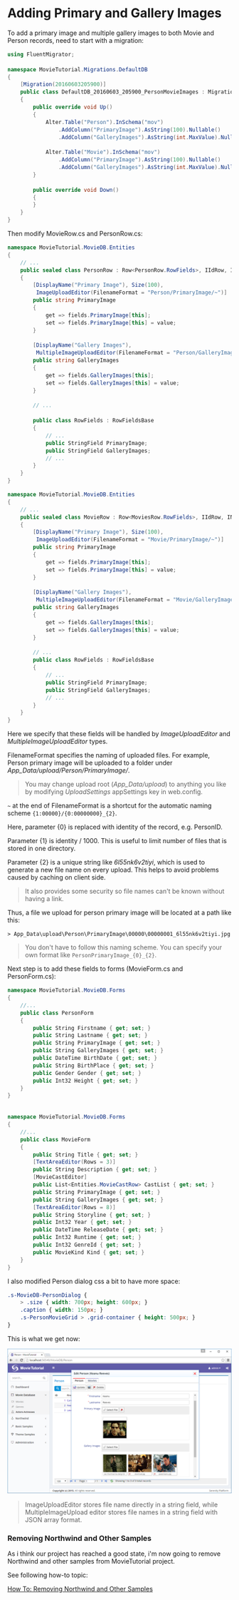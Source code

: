 # Adding Primary and Gallery Images

To add a primary image and multiple gallery images to both Movie and Person records, need to start with a migration:

```cs
using FluentMigrator;

namespace MovieTutorial.Migrations.DefaultDB
{
    [Migration(20160603205900)]
    public class DefaultDB_20160603_205900_PersonMovieImages : Migration
    {
        public override void Up()
        {
            Alter.Table("Person").InSchema("mov")
                .AddColumn("PrimaryImage").AsString(100).Nullable()
                .AddColumn("GalleryImages").AsString(int.MaxValue).Nullable();

            Alter.Table("Movie").InSchema("mov")
                .AddColumn("PrimaryImage").AsString(100).Nullable()
                .AddColumn("GalleryImages").AsString(int.MaxValue).Nullable();
        }

        public override void Down()
        {
        }
    }
}
```

Then modify MovieRow.cs and PersonRow.cs:

```cs
namespace MovieTutorial.MovieDB.Entities
{
    // ...
    public sealed class PersonRow : Row<PersonRow.RowFields>, IIdRow, INameRow
    {
        [DisplayName("Primary Image"), Size(100),
         ImageUploadEditor(FilenameFormat = "Person/PrimaryImage/~")]
        public string PrimaryImage
        {
            get => fields.PrimaryImage[this];
            set => fields.PrimaryImage[this] = value;
        }

        [DisplayName("Gallery Images"),
         MultipleImageUploadEditor(FilenameFormat = "Person/GalleryImages/~")]
        public string GalleryImages
        {
            get => fields.GalleryImages[this];
            set => fields.GalleryImages[this] = value;
        }

        // ...
        
        public class RowFields : RowFieldsBase
        {
            // ...
            public StringField PrimaryImage;
            public StringField GalleryImages;
            // ...
        }
    }
}
```

```cs
namespace MovieTutorial.MovieDB.Entities
{
    // ...
    public sealed class MovieRow : Row<MoviesRow.RowFields>, IIdRow, INameRow
    {
        [DisplayName("Primary Image"), Size(100),
         ImageUploadEditor(FilenameFormat = "Movie/PrimaryImage/~")]
        public string PrimaryImage
        {
            get => fields.PrimaryImage[this];
            set => fields.PrimaryImage[this] = value;
        }

        [DisplayName("Gallery Images"),
         MultipleImageUploadEditor(FilenameFormat = "Movie/GalleryImages/~")]
        public string GalleryImages
        {
            get => fields.GalleryImages[this];
            set => fields.GalleryImages[this] = value;
        }

        // ...
        public class RowFields : RowFieldsBase
        {
            // ...
            public StringField PrimaryImage;
            public StringField GalleryImages;
            // ...
        }
    }
}
```

Here we specify that these fields will be handled by *ImageUploadEditor* and *MultipleImageUploadEditor* types.

FilenameFormat specifies the naming of uploaded files. For example, Person primary image will be uploaded to a folder under *App_Data/upload/Person/PrimaryImage/*.

> You may change upload root (*App_Data/upload*) to anything you like by modifying  *UploadSettings* appSettings key in web.config.

`~` at the end of FilenameFormat is a shortcut for the automatic naming scheme `{1:00000}/{0:00000000}_{2}`.

Here, parameter {0} is replaced with identity of the record, e.g. PersonID.

Parameter {1} is identity / 1000. This is useful to limit number of files that is stored in one directory.

Parameter {2} is a unique string like *6l55nk6v2tiyi*, which is used to generate a new file name on every upload. This helps to avoid problems caused by caching on client side.

> It also provides some security so file names can't be known without having a link.

Thus, a file we upload for person primary image will be located at a path like this:

```
> App_Data\upload\Person\PrimaryImage\00000\00000001_6l55nk6v2tiyi.jpg
```

> You don't have to follow this naming scheme. You can specify your own format like `PersonPrimaryImage_{0}_{2}`.

Next step is to add these fields to forms (MovieForm.cs and PersonForm.cs):

```cs
namespace MovieTutorial.MovieDB.Forms
{
    //...
    public class PersonForm
    {
        public String Firstname { get; set; }
        public String Lastname { get; set; }
        public String PrimaryImage { get; set; }
        public String GalleryImages { get; set; }
        public DateTime BirthDate { get; set; }
        public String BirthPlace { get; set; }
        public Gender Gender { get; set; }
        public Int32 Height { get; set; }
    }
}
```

```cs

namespace MovieTutorial.MovieDB.Forms
{
    //...
    public class MovieForm
    {
        public String Title { get; set; }
        [TextAreaEditor(Rows = 3)]
        public String Description { get; set; }
        [MovieCastEditor]
        public List<Entities.MovieCastRow> CastList { get; set; }
        public String PrimaryImage { get; set; }
        public String GalleryImages { get; set; }
        [TextAreaEditor(Rows = 8)]
        public String Storyline { get; set; }
        public Int32 Year { get; set; }
        public DateTime ReleaseDate { get; set; }
        public Int32 Runtime { get; set; }
        public Int32 GenreId { get; set; }
        public MovieKind Kind { get; set; }
    }
}
```

I also modified Person dialog css a bit to have more space:

```css
.s-MovieDB-PersonDialog {
    > .size { width: 700px; height: 600px; }
    .caption { width: 150px; }
    .s-PersonMovieGrid > .grid-container { height: 500px; }
}
```

This is what we get now:

![Person with Images](img/mdb_person_keanu.png)

> ImageUploadEditor stores file name directly in a string field, while MultipleImageUpload editor stores file names in a string field with JSON array format.


### Removing Northwind and Other Samples

As i think our project has reached a good state, i'm now going to remove Northwind and other samples from MovieTutorial project.

See following how-to topic:

[How To: Removing Northwind and Other Samples](../../howto/removing_northwind.md)



